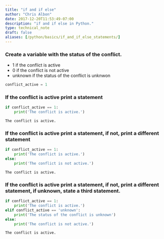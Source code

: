```yaml
---
title: "if and if else"
author: "Chris Albon"
date: 2017-12-20T11:53:49-07:00
description: "if and if else in Python."
type: technical_note
draft: false
aliases: [/python/basics/if_and_if_else_statements/]
---
```

### Create a variable with the status of the conflict.

- 1 if the conflict is active
- 0 if the conflict is not active
- unknown if the status of the conflict is unknwon


```python
conflict_active = 1
```

### If the conflict is active print a statement


```python
if conflict_active == 1:
    print('The conflict is active.')
```

    The conflict is active.


### If the conflict is active print a statement, if not, print a different statement


```python
if conflict_active == 1:
    print('The conflict is active.')
else:
    print('The conflict is not active.')
```

    The conflict is active.


### If the conflict is active print a statement, if not, print a different statement, if unknown, state a third statement.


```python
if conflict_active == 1:
    print('The conflict is active.')
elif conflict_active == 'unknown':
    print('The status of the conflict is unknown')
else:
    print('The conflict is not active.')
```

    The conflict is active.

